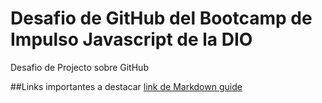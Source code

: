 # Desafio de GitHub del Bootcamp de Impulso Javascript de la DIO
Desafio de Projecto sobre GitHub


##Links importantes a destacar
[link de Markdown guide](https://www.markdownguide.org/cheat-sheet/)
